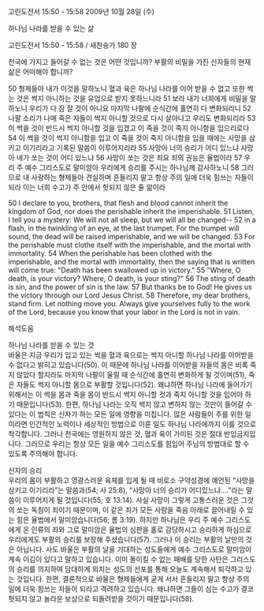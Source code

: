 고린도전서 15:50 - 15:58 
2009년 10월 28일 (수)

하나님 나라를  받을 수 있는 삶



고린도전서 15:50 - 15:58 / 새찬송가 180 장


천국에 가지고 들어갈 수 없는 것은 어떤 것입니까? 
부활의 비밀을 가진 신자들의 현재 삶은 어떠해야 합니까?  

50 형제들아 내가 이것을 말하노니 혈과 육은 하나님 나라를 이어 받을 수 없고 또한 썩는 것은 썩지 아니하는 것을 유업으로 받지 못하느니라 51 보라 내가 너희에게 비밀을 말하노니 우리가 다 잠 잘 것이 아니요 마지막 나팔에 순식간에 홀연히 다 변화되리니 52 나팔 소리가 나매 죽은 자들이 썩지 아니할 것으로 다시 살아나고 우리도 변화되리라 53 이 썩을 것이 반드시 썩지 아니할 것을 입겠고 이 죽을 것이 죽지 아니함을 입으리로다  54 이 썩을 것이 썩지 아니함을 입고 이 죽을 것이 죽지 아니함을 입을 때에는 사망을 삼키고 이기리라고 기록된 말씀이 이루어지리라 55 사망아 너의 승리가 어디 있느냐 사망아 네가 쏘는 것이 어디 있느냐 56 사망이 쏘는 것은 죄요 죄의 권능은 율법이라 57 우리 주 예수 그리스도로 말미암아 우리에게 승리를 주시는 하나님께 감사하노니 58 그러므로 내 사랑하는 형제들아 견실하며 흔들리지 말고 항상 주의 일에 더욱 힘쓰는 자들이 되라 이는 너희 수고가 주 안에서 헛되지 않은 줄 앎이라   

50 I declare to you, brothers, that flesh and blood cannot inherit the kingdom of God, nor does the perishable inherit the imperishable. 51 Listen, I tell you a mystery: We will not all sleep, but we will all be changed-- 52 in a flash, in the twinkling of an eye, at the last trumpet. For the trumpet will sound, the dead will be raised imperishable, and we will be changed. 53 For the perishable must clothe itself with the imperishable, and the mortal with immortality. 54 When the perishable has been clothed with the imperishable, and the mortal with immortality, then the saying that is written will come true: "Death has been swallowed up in victory." 55 "Where, O death, is your victory? Where, O death, is your sting?" 56 The sting of death is sin, and the power of sin is the law. 57 But thanks be to God! He gives us the victory through our Lord Jesus Christ. 58 Therefore, my dear brothers, stand firm. Let nothing move you. Always give yourselves fully to the work of the Lord, because you know that your labor in the Lord is not in vain.

해석도움





하나님 나라를 받을 수 있는 것  
바울은 지금 우리가 입고 있는 썩을 혈과 육으로는 썩지 아니할 하나님 나라를 이어받을 수 없다고 밝히고 있습니다(50). 이 때문에 하나님 나라를 이어받을 자들의 몸은 비록 죽지 않았다 할지라도 마지막 나팔이 울릴 때 순식간에 홀연히 변화하게 될 것이며(51), 죽은 자들도 썩지 아니할 몸으로 부활할 것입니다(52). 왜냐하면 하나님 나라에 들어가기 위해서는 이 썩을 몸과 죽을 몸이 반드시 썩지 아니할 것과 죽지 아니할 것을 입어야 하기 때문입니다(53). 한편, 하나님 나라는 오직 썩지 않고 변하지 않는 것만이 들어갈 수 있다는 이 법칙은 신자가 하는 모든 일에 영향을 미칩니다. 많은 사람들이 주를 위한 일이라면 인간적인 노력이나 세상적인 방법으로 이룬 일도 하나님 나라에까지 이를 것으로 착각합니다. 그러나 천국에는 영원하지 않은 것, 혈과 육이 가미된 것은 절대 반입금지입니다. 그러므로 우리는 항상 모든 일을 예수 그리스도를 힘입어 주님의 방법대로 할 수 있도록 주의해야 합니다.                

신자의 승리  
우리의 몸이 부활하고 영광스러운 육체를 입게 될 때 비로소 구약성경에 예언된 “사망을 삼키고 이기리라”는 말씀과(54; 사 25:8), “사망아 너의 승리가 어디있느냐….”라는 말씀이 이루어지게 될 것입니다(55; 호 13:14). 사실 사망이 그렇게 고통스러운 것은 그것의 쏘는 독침이 죄이기 때문이며, 이 같은 죄가 모든 사람을 죽음 아래로 끌어내릴 수 있는 힘은 율법에서 말미암습니다(56; 롬 3:19). 하지만 하나님은 우리 주 예수 그리스도에게 온 인류의 죄와 그로 말미암은 율법의 심판을 홀로 감당하시고 승리하게 하심으로 우리에게도 부활의 승리를 보장해 주셨습니다(57). 그러나 이 승리는 부활의 날만의 것은 아닙니다. 사도 바울은 부활의 날을 기대하는 성도들에게 예수 그리스도로 말미암아 계속 이김이 있다고 말하고 있습니다. 이미 돌이킬 수 없는 패배를 당한 사탄은 그리스도의 승리를 의지하여 담대하게 외치는 성도의 선포를 통해 오늘도 계속해서 퇴각하고 있는 것입니다. 한편, 결론적으로 바울은 형제들에게 굳게 서서 흔들리지 말고 항상 주의 일에 더욱 힘쓰는 자들이 되라고 격려하고 있습니다. 왜냐하면 그들이 심는 수고가 결코 헛되지 않고 놀라운 보상으로 되돌려받을 것이기 때문입니다(58).